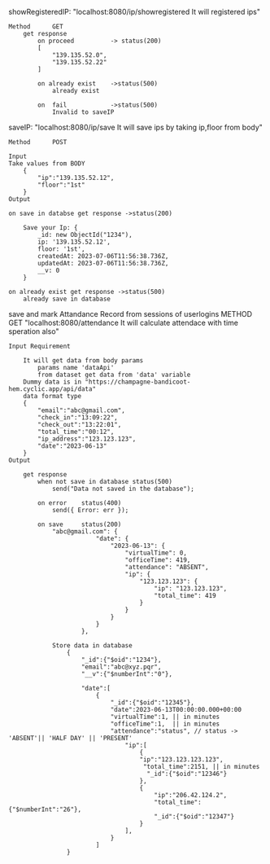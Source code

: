 showRegisteredIP: "localhost:8080/ip/showregistered         It will registered ips"

    Method      GET
        get response
            on proceed          -> status(200)
            [
                "139.135.52.0",
                "139.135.52.22"
            ]

            on already exist    ->status(500)
                already exist

            on  fail            ->status(500)
                Invalid to saveIP



saveIP: "localhost:8080/ip/save                             It will save ips by taking ip,floor from body"

    Method      POST

    Input
    Take values from BODY
        {
            "ip":"139.135.52.12",
            "floor":"1st"
        }
    Output

    on save in databse get response ->status(200)

        Save your Ip: {
            _id: new ObjectId("1234"),
            ip: '139.135.52.12',
            floor: '1st',
            createdAt: 2023-07-06T11:56:38.736Z,
            updatedAt: 2023-07-06T11:56:38.736Z,
            __v: 0
        }

    on already exist get response ->status(500)
        already save in database    





save and mark Attandance Record from sessions of userlogins
    METHOD          GET
    "localhost:8080/attendance                  It will calculate attendace with time speration also"

    Input Requirement

        It will get data from body params
            params name 'dataApi'
            from dataset get data from 'data' variable
        Dummy data is in "https://champagne-bandicoot-hem.cyclic.app/api/data"
        data format type
        {
            "email":"abc@gmail.com",
            "check_in":"13:09:22",
            "check_out":"13:22:01",
            "total_time":"00:12",
            "ip_address":"123.123.123",
            "date":"2023-06-13"
        }
    Output

        get response
            when not save in database status(500)
                send("Data not saved in the database");

            on error    status(400)
                send({ Error: err });

            on save     status(200)
                "abc@gmail.com": {
                            "date": {
                                "2023-06-13": {
                                    "virtualTime": 0,
                                    "officeTime": 419,
                                    "attendance": "ABSENT",
                                    "ip": {
                                        "123.123.123": {
                                            "ip": "123.123.123",
                                            "total_time": 419
                                        }
                                    }
                                }
                            }
                        },
                
                Store data in database
                    {
                        "_id":{"$oid":"1234"},
                        "email":"abc@xyz.pqr",
                        "__v":{"$numberInt":"0"},
                                
                        "date":[
                            {
                                "_id":{"$oid":"12345"},
                                "date":2023-06-13T00:00:00.000+00:00
                                "virtualTime":1, || in minutes
                                "officeTime":1,  || in minutes
                                "attendance":"status", // status -> 'ABSENT'|| 'HALF DAY' || 'PRESENT'
                                    "ip":[
                                        {
                                        "ip":"123.123.123.123",
                                         "total_time":2151, || in minutes
                                          "_id":{"$oid":"12346"}
                                        },
                                        {
                                            "ip":"206.42.124.2",
                                            "total_time":{"$numberInt":"26"},
                                            "_id":{"$oid":"12347"}
                                        }
                                    ],
                                }
                            ]
                    }